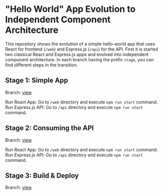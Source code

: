 # "Hello World" App Evolution to Independent Component Architecture
This repository shows the evolution of a simple hello-world app that uses React for frontend (`/web`) and Express.js (`/api`) for the API. First it is started two classical React and Express.js apps and evolved into independent component architecture. In each branch having the prefix `stage`, you can find different steps in the transition.

## Stage 1: Simple App
Branch: [view](https://github.com/teambit-community/hello-world/tree/stage1-simple_app)

Run React App: Go to `/web` directory and execute `npm run start` command. 
Run Express.js API: Go to `/api` directory and execute `npm run start` command.

## Stage 2: Consuming the API
Branch: [view](https://github.com/teambit-community/hello-world/tree/stage2-consuming_api)

Run React App: Go to `/web` directory and execute `npm run start` command. 
Run Express.js API: Go to `/api` directory and execute `npm run start` command.

## Stage 3: Build & Deploy
Branch: [view](https://github.com/teambit-community/hello-world/tree/stage3-build_and_deploy)
